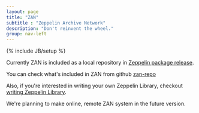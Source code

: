```yaml
---
layout: page
title: "ZAN"
subtitle : "Zeppelin Archive Network"
description: "Don't reinvent the wheel."
group: nav-left
---
```

{% include JB/setup %}


Currently ZAN is included as a local repository in [Zeppelin package release](./download.html).

You can check what's included in ZAN from github [zan-repo](https://github.com/NFLabs/zeppelin/tree/master/zan-repo)

Also, if you're interested in writing your own Zeppelin Library, checkout [writing Zeppelin Library](/docs/development/writingzeppelinlibrary.html).

We're planning to make online, remote ZAN system in the future version.